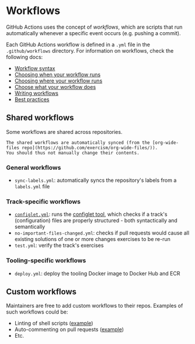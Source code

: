 # Workflows

GitHub Actions uses the concept of _workflows_, which are scripts that run automatically whenever a specific event occurs (e.g. pushing a commit).

Each GitHub Actions workflow is defined in a `.yml` file in the `.github/workflows` directory.
For information on workflows, check the following docs:

- [Workflow syntax](https://docs.github.com/en/actions/writing-workflows/workflow-syntax-for-github-actions)
- [Choosing when your workflow runs](https://docs.github.com/en/actions/writing-workflows/choosing-when-your-workflow-runs/triggering-a-workflow)
- [Choosing where your workflow runs](https://docs.github.com/en/actions/writing-workflows/choosing-where-your-workflow-runs)
- [Choose what your workflow does](https://docs.github.com/en/actions/writing-workflows/choosing-what-your-workflow-does)
- [Writing workflows](https://docs.github.com/en/actions/writing-workflows)
- [Best practices](/docs/building/github/gha-best-practices)

## Shared workflows

Some workflows are shared across repositories.

```exercism/caution
The shared workflows are automatically synced (from the [org-wide-files repo](https://github.com/exercism/org-wide-files/)).
You should thus not manually change their contents.
```

### General workflows

- `sync-labels.yml`: automatically syncs the repository's labels from a `labels.yml` file

### Track-specific workflows

- [`configlet.yml`](/docs/building/tracks/ci/workflows/configlet): runs the [configlet tool](/docs/building/configlet), which checks if a track's (configuration) files are properly structured - both syntactically and semantically
- `no-important-files-changed.yml`: checks if pull requests would cause all existing solutions of one or more changes exercises to be re-run
- `test.yml`: verify the track's exercises

### Tooling-specific workflows

- `deploy.yml`: deploy the tooling Docker image to Docker Hub and ECR

## Custom workflows

Maintainers are free to add custom workflows to their repos.
Examples of such workflows could be:

- Linting of shell scripts ([example](https://github.com/exercism/configlet/blob/3baa09608c8ac327315c887608c13a68ae8ac359/.github/workflows/shellcheck.yml))
- Auto-commenting on pull requests ([example](https://github.com/exercism/elixir/blob/b737f80cc93fcfdec6c53acb7361819834782470/.github/workflows/pr-comment.yml))
- Etc.
